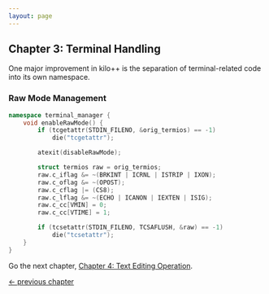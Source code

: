 ```yaml
---
layout: page
---
```


## Chapter 3: Terminal Handling

One major improvement in kilo++ is the separation of terminal-related code into its own namespace.

### Raw Mode Management

```cpp
namespace terminal_manager {
    void enableRawMode() {
        if (tcgetattr(STDIN_FILENO, &orig_termios) == -1)
            die("tcgetattr");

        atexit(disableRawMode);

        struct termios raw = orig_termios;
        raw.c_iflag &= ~(BRKINT | ICRNL | ISTRIP | IXON);
        raw.c_oflag &= ~(OPOST);
        raw.c_cflag |= (CS8);
        raw.c_lflag &= ~(ECHO | ICANON | IEXTEN | ISIG);
        raw.c_cc[VMIN] = 0;
        raw.c_cc[VTIME] = 1;

        if (tcsetattr(STDIN_FILENO, TCSAFLUSH, &raw) == -1)
            die("tcsetattr");
    }
}
```

Go the next chapter, [Chapter 4: Text Editing Operation](04_text_editing_operation).

[<- previous chapter](02_editor_class)
